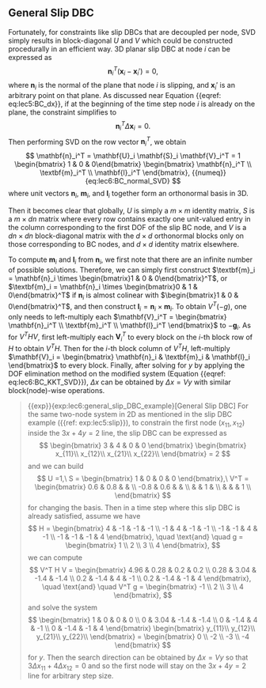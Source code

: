 ## General Slip DBC

Fortunately, for constraints like slip DBCs that are decoupled per node, SVD simply results in block-diagonal $U$ and $V$ which could be constructed procedurally in an efficient way.
3D planar slip DBC at node $i$ can be expressed as
$$
    \mathbf{n}_i^T (\mathbf{x}_i - \mathbf{x}_i') = 0,
$$
where $\mathbf{n}_i$ is the normal of the plane that node $i$ is slipping, and $\mathbf{x}_i'$ is an arbitrary point on that plane. 
As discussed near Equation {{eqref: eq:lec5:BC_dx}}, if at the beginning of the time step node $i$ is already on the plane, the constraint simplifies to
$$
    \mathbf{n}_i^T \Delta \mathbf{x}_i = 0.
$$
Then performing SVD on the row vector $\mathbf{n}_i^T$, we obtain
$$
    \mathbf{n}_i^T = \mathbf{U}_i \mathbf{S}_i \mathbf{V}_i^T = 1 \begin{bmatrix} 1 & 0 & 0\end{bmatrix} \begin{bmatrix} \mathbf{n}_i^T \\ \textbf{m}_i^T \\ \mathbf{l}_i^T \end{bmatrix},
    {{numeq}}{eq:lec6:BC_normal_SVD}
$$
where unit vectors $\mathbf{n}_i$, $\textbf{m}_i$, and $\mathbf{l}_i$ together form an orthonormal basis in 3D. 

Then it becomes clear that globally, $U$ is simply a $m\times m$ identity matrix, $S$ is a $m\times dn$ matrix where every row contains exactly one unit-valued entry in the column corresponding to the first DOF of the slip BC node, and $V$ is a $dn \times dn$ block-diagonal matrix with the $d\times d$ orthonormal blocks only on those corresponding to BC nodes, and $d\times d$ identity matrix elsewhere.

To compute $\textbf{m}_i$ and $\mathbf{l}_i$ from $\mathbf{n}_i$, we first note that there are an infinite number of possible solutions. 
Therefore, we can simply first construct $\textbf{m}_i = \mathbf{n}_i \times \begin{bmatrix}1 & 0 & 0\end{bmatrix}^T$, or $\textbf{m}_i = \mathbf{n}_i \times \begin{bmatrix}0 & 1 & 0\end{bmatrix}^T$ if $\mathbf{n}_i$ is almost colinear with $\begin{bmatrix}1 & 0 & 0\end{bmatrix}^T$, and then construct $\mathbf{l}_i = \mathbf{n}_i \times \textbf{m}_i$.
To obtain $V^T (-g)$, one only needs to left-multiply each $\mathbf{V}_i^T = \begin{bmatrix} \mathbf{n}_i^T \\ \textbf{m}_i^T \\ \mathbf{l}_i^T \end{bmatrix}$ to $-\mathbf{g}_i$. 
As for $V^T H V$, first left-multiply each $\mathbf{V}_i^T$ to every block on the $i$-th block row of $H$ to obtain $V^T H$. Then for the $i$-th block column of $V^T H$, left-multiply $\mathbf{V}_i = \begin{bmatrix} \mathbf{n}_i & \textbf{m}_i & \mathbf{l}_i \end{bmatrix}$ to every block. 
Finally, after solving for $y$ by applying the DOF elimination method on the modified system (Equation {{eqref: eq:lec6:BC_KKT_SVD}}), $\Delta x$ can be obtained by $\Delta x = V y$ with similar block(node)-wise operations.

> {{exp}}{exp:lec6:general_slip_DBC_example}[General Slip DBC]
For the same two-node system in 2D as mentioned in the slip DBC example ({{ref: exp:lec5:slip}}), to constrain the first node $(x_{11}, x_{12})$ inside the $3x + 4y = 2$ line, the slip DBC can be expressed as
$$
    \begin{bmatrix}
      3 & 4 & 0 & 0
    \end{bmatrix}  
    \begin{bmatrix}
      x_{11}\\
      x_{12}\\
      x_{21}\\
      x_{22}\\
    \end{bmatrix}
    = 2
$$
and we can build
$$
    U =1,\
    S = \begin{bmatrix} 
    1 & 0 & 0 & 0
    \end{bmatrix},\
    V^T = \begin{bmatrix} 
    0.6 & 0.8 & & \\ 
    -0.8 & 0.6 & & \\
    & & 1 & \\ 
    & & & 1 \\
    \end{bmatrix}
$$
for changing the basis.
Then in a time step where this slip DBC is already satisfied, assume we have
$$
    H = \begin{bmatrix}
      4 & -1 & -1 & -1 \\
      -1 & 4 & -1 & -1 \\
      -1 & -1 & 4 & -1 \\
      -1 & -1 & -1 & 4
    \end{bmatrix}, \quad \text{and} \quad
    g = \begin{bmatrix}
      1 \\
      2 \\
      3 \\
      4
    \end{bmatrix},
$$
we can compute
$$
    V^T H V = \begin{bmatrix}
      4.96 & 0.28 & 0.2 & 0.2 \\
      0.28 & 3.04 & -1.4 & -1.4 \\
      0.2 & -1.4 & 4 & -1 \\
      0.2 & -1.4 & -1 & 4
    \end{bmatrix}, \quad \text{and} \quad
    V^T g = \begin{bmatrix}
      -1 \\
      2 \\
      3 \\
      4
    \end{bmatrix},
$$
and solve the system
$$
    \begin{bmatrix}
      1 & 0 & 0 & 0 \\
      0 & 3.04 & -1.4 & -1.4 \\
      0 & -1.4 & 4 & -1 \\
      0 & -1.4 & -1 & 4
    \end{bmatrix}  
    \begin{bmatrix}
      y_{11}\\
      y_{12}\\
      y_{21}\\
      y_{22}\\
    \end{bmatrix}
    = 
    \begin{bmatrix}
      0 \\
      -2 \\
      -3 \\
      -4
    \end{bmatrix}
$$
for $y$. Then the search direction can be obtained by $\Delta x = Vy$ so that $3 \Delta x_{11} + 4 \Delta x_{12} = 0$ and so the first node will stay on the $3x + 4y = 2$ line for arbitrary step size.
